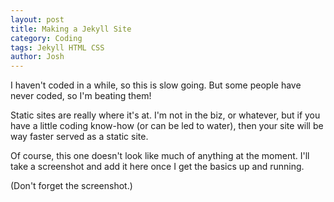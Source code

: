 ```yaml
---
layout: post
title: Making a Jekyll Site
category: Coding
tags: Jekyll HTML CSS
author: Josh
---
```


I haven't coded in a while, so this is slow going. But some people have never coded, so I'm beating them!

Static sites are really where it's at. I'm not in the biz, or whatever, but if you have a little coding know-how (or can be led to water), then your site will be way faster served as a static site.

Of course, this one doesn't look like much of anything at the moment. I'll take a screenshot and add it here once I get the basics up and running.

(Don't forget the screenshot.)

